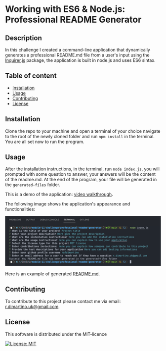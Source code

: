 # Working with ES6 & Node.js: Professional README Generator
## Description

In this challenge I created a command-line application that dynamically generates a professional README.md file from a user's input using the [Inquirer.js](https://www.npmjs.com/package/inquirer) package, the application is built in node.js and uses ES6 sintax.

## Table of content
* [Installation](#installation)
* [Usage](#usage)
* [Contributing](#contributing)
* [License](#license)

## Installation
Clone the repo to your machine and open a terminal of your choice navigate to the root of the newly cloned folder and run `npm install` in the terminal. You are all set now to run the program.

## Usage
After the installation instructions, in the terminal, run `node index.js`, you will prompted with some question to answer, your answers will be the content of the readme.md.
At the end of the program, your file will be generated in the `generated-files` folder.

This is a demo of the application: [video walkthrough](https://drive.google.com/file/d/1I6WU9V-MWEoTB9aqpmu127aNW5MqWc4L/view?usp=sharing).

The following image shows the application's appearance and functionalities:

![Terminal application screenshot](./assets/images/application-screenshot.png)

Here is an example of generated [README.md](https://github.com/RafDiMartino/module-11-challenge-professional-readme-generator/tree/main/generated-files).


## Contributing
To contribute to this project please contact me via email: <r.dimartino.uk@gmail.com>.

## License

This software is distributed under the MIT-licence

[![License: MIT](https://img.shields.io/badge/License-MIT-green.svg)](https://opensource.org/licenses/MIT)
